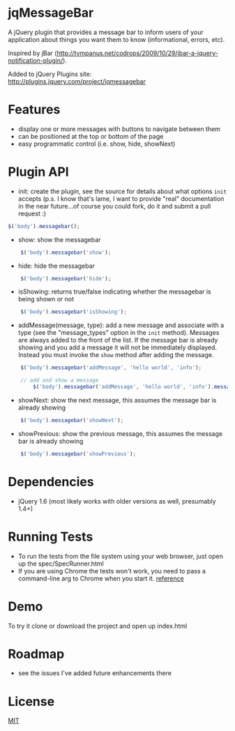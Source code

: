jqMessageBar
============

A jQuery plugin that provides a message bar to inform users of your application
about things you want them to know (informational, errors, etc).

Inspired by jBar (http://tympanus.net/codrops/2009/10/29/jbar-a-jquery-notification-plugin/).

Added to jQuery Plugins site: http://plugins.jquery.com/project/jqmessagebar

Features
========

* display one or more messages with buttons to navigate between them
* can be positioned at the top or bottom of the page
* easy programmatic control (i.e. show, hide, showNext)

Plugin API
==========


* init: create the plugin, see the source for details about what options `init` accepts (p.s. I know that's lame, I want to provide "real" documentation in the near future...of course you could fork, do it and submit a pull request :)

```javascript
$('body').messagebar();
```

* show: show the messagebar

```javascript
    $('body').messagebar('show');
```

* hide: hide the messagebar

```javascript
    $('body').messagebar('hide');
```

* isShowing: returns true/false indicating whether the messagebar is being shown or not

```javascript
    $('body').messagebar('isShowing');
```

* addMessage(message, type): add a new message and associate with a type (see the "message_types" option in the `init` method). Messages are always added to the front of the list. If the message bar is already showing and you add a message it will not be immediately displayed. Instead you must invoke the `show` method after adding the message.

```javascript
    $('body').messagebar('addMessage', 'hello world', 'info');

    // add and show a message
        $('body').messagebar('addMessage', 'hello world', 'info').messagebar('show');
```

* showNext: show the next message, this assumes the message bar is already showing

```javascript
    $('body').messagebar('showNext');
```

* showPrevious: show the previous message, this assumes the message bar is already showing

```javascript
    $('body').messagebar('showPrevious');
```

Dependencies
============

* jQuery 1.6 (most likely works with older versions as well, presumably 1.4+)

Running Tests
=============

* To run the tests from the file system using your web browser, just open up the spec/SpecRunner.html
* If you are using Chrome the tests won't work, you need to pass a command-line arg to Chrome when you start it. [reference](http://stackoverflow.com/questions/4208530/xmlhttprequest-origin-null-is-not-allowed-access-control-access-allow-for-file)

Demo
====

To try it clone or download the project and open up index.html

Roadmap
=======

* see the issues I've added future enhancements there

License
=======

[MIT](http://en.wikipedia.org/wiki/MIT_License)
